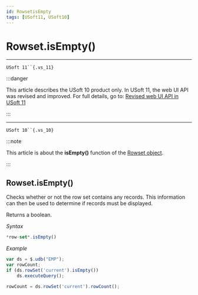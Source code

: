 ```yaml
---
id: RowsetisEmpty
tags: [USoft11, USoft10]
---
```

# Rowset.isEmpty()



----

`USoft 11``{.vs_11}`


:::danger

This article describes the USoft 10 product only.
In USoft 11, the web UI API was revised and improved. For full details, go to:
[Revised web UI API in USoft 11](/docs/Web_and_app_UIs/UDB_udb/Revised_web_UI_API_in_USoft_11.md)

:::

----

`USoft 10``{.vs_10}`


:::note

This article is about the **isEmpty()** function of the [Rowset object](/docs/Web_and_app_UIs/UDB_Rowset/UDB_Rowset_object.md).

:::

## **Rowset.isEmpty()**

Checks whether or not the row set contains any records. This information can then be used to determine if records must be displayed.

Returns a boolean.

*Syntax*

```js
*row-set*.isEmpty()
```

*Example*

```js
var ds = $.udb("EMP");
var rowCount;
if (ds.rowSet('current').isEmpty())
    ds.executeQuery();

rowCount = ds.rowSet('current').rowCount();
```

 